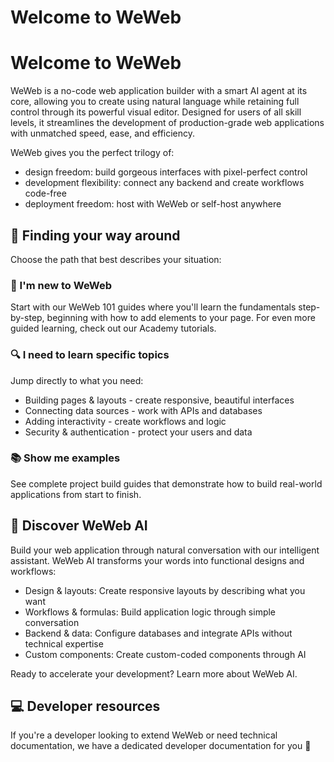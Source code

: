 # Welcome to WeWeb ​


# Welcome to WeWeb ​

WeWeb is a no-code web application builder with a smart AI agent at its core, allowing you to create using natural language while retaining full control through its powerful visual editor. Designed for users of all skill levels, it streamlines the development of production-grade web applications with unmatched speed, ease, and efficiency.

WeWeb gives you the perfect trilogy of:

- design freedom: build gorgeous interfaces with pixel-perfect control
- development flexibility: connect any backend and create workflows code-free
- deployment freedom: host with WeWeb or self-host anywhere


## 🧭 Finding your way around ​

Choose the path that best describes your situation:


### 🌱 I'm new to WeWeb ​

Start with our WeWeb 101 guides where you'll learn the fundamentals step-by-step, beginning with how to add elements to your page. For even more guided learning, check out our Academy tutorials.


### 🔍 I need to learn specific topics ​

Jump directly to what you need:

- Building pages & layouts - create responsive, beautiful interfaces
- Connecting data sources - work with APIs and databases
- Adding interactivity - create workflows and logic
- Security & authentication - protect your users and data


### 📚 Show me examples ​

See complete project build guides that demonstrate how to build real-world applications from start to finish.


## 🤖 Discover WeWeb AI ​

Build your web application through natural conversation with our intelligent assistant. WeWeb AI transforms your words into functional designs and workflows:

- Design & layouts: Create responsive layouts by describing what you want
- Workflows & formulas: Build application logic through simple conversation
- Backend & data: Configure databases and integrate APIs without technical expertise
- Custom components: Create custom-coded components through AI

Ready to accelerate your development? Learn more about WeWeb AI.


## 💻 Developer resources ​

If you're a developer looking to extend WeWeb or need technical documentation, we have a dedicated developer documentation for you 🙂

